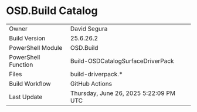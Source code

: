 ﻿# OSD.Build Catalog

| | |
|-|-|
| Owner | David Segura |
| Build Version | 25.6.26.2 |
| PowerShell Module | OSD.Build |
| PowerShell Function | Build-OSDCatalogSurfaceDriverPack |
| Files | build-driverpack.* |
| Build Workflow | GitHub Actions |
| Last Update | Thursday, June 26, 2025 5:22:09 PM UTC |
